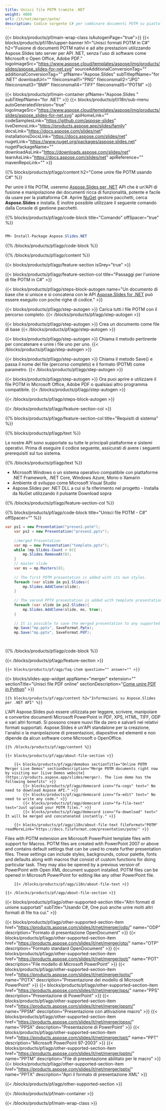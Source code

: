 ```yaml
---
title: Unisci file POTM tramite .NET
weight: 4860
url: /it/net/merger/potm/ 
description: Codice sorgente C# per combinare documenti POTM su piattaforme .NET Framework, .NET Core, Windows Azure, Mono o Xamarin.
---
```


{{< blocks/products/pf/main-wrap-class isAutogenPage="true">}}
{{< blocks/products/pf/i18n/upper-banner h1="Unisci formati POTM in C#" h2="Fusione di documenti POTM nativi e ad alte prestazioni utilizzando Aspose.Slides lato server per API .NET, senza l'uso di software come Microsoft o Open Office, Adobe PDF." logoImageSrc="https://www.aspose.cloud/templates/aspose/img/products/slides/aspose_slides-for-net.svg" sourceAdditionalConversionTag="" additionalConversionTag="" pfName="Aspose.Slides" subTitlepfName="for .NET" downloadUrl="" fileiconsmall1="PNG" fileiconsmall2="JPG" fileiconsmall3="BMP" fileiconsmall4="TIFF" fileiconsmall5="POTM" >}}

{{< blocks/products/pf/main-container pfName="Aspose.Slides " subTitlepfName="for .NET" >}}
{{< blocks/products/pf/i18n/sub-menu autoGeneratedVersion="true" logoImageSrc="https://www.aspose.cloud/templates/aspose/img/products/slides/aspose_slides-for-net.svg" apiHomeLink="" codeSamplesLink="https://github.com/aspose-slides" liveDemosLink="https://products.aspose.app/slides/family" docsLink="https://docs.aspose.com/slides/net" installationsDocsLink="https://docs.aspose.com/slides/net" nugetLink="https://www.nuget.org/packages/aspose.slides.net" nugetPackageName="" downloadAsLink="https://downloads.aspose.com/slides/net" learnAsLink="https://docs.aspose.com/slides/net" apiReference="" mavenRepoLink="" >}}

{{% blocks/products/pf/agp/content h2="Come unire file POTM usando C#" %}}

 Per unire il file POTM, useremo
 [Aspose.Slides per .NET](https://products.aspose.com/slides/it/net)
 API che è un'API di fusione e manipolazione dei documenti ricca di funzionalità, potente e facile da usare per la piattaforma C#. Aprire
 [NuGet](https://www.nuget.org/packages/aspose.slides.net)
 gestore pacchetti, cerca
 **Aspose.Slides**
 e installa. È inoltre possibile utilizzare il seguente comando dalla Console di gestione pacchetti.

{{% blocks/products/pf/agp/code-block title="Comando" offSpacer="true" %}}

```cs

PM> Install-Package Aspose.Slides.NET

```

{{% /blocks/products/pf/agp/code-block %}}

{{% /blocks/products/pf/agp/content %}}

{{< blocks/products/pf/agp/feature-section isGrey="true" >}}


{{< blocks/products/pf/agp/feature-section-col title="Passaggi per l'unione di file POTM in C#" >}}

{{< blocks/products/pf/agp/steps-block-autogen name="Un documento di base che si unisce e si concatena con le API [Aspose.Slides for .NET](https://products.aspose.com/slides/it/net) può essere eseguito con poche righe di codice." >}}

{{< blocks/products/pf/agp/step-autogen >}}
Carica tutti i file POTM con il percorso completo.
{{< /blocks/products/pf/agp/step-autogen >}}

{{< blocks/products/pf/agp/step-autogen >}}
Crea un documento come file di base
{{< /blocks/products/pf/agp/step-autogen >}}

{{< blocks/products/pf/agp/step-autogen >}}
Chiama il metodo pertinente per concatenare e unire i file uno per uno.
{{< /blocks/products/pf/agp/step-autogen >}}

{{< blocks/products/pf/agp/step-autogen >}}
Chiama il metodo Save() e passa il nome del file (percorso completo) e il formato (POTM) come parametro.
{{< /blocks/products/pf/agp/step-autogen >}}

{{< blocks/products/pf/agp/step-autogen >}}
Ora puoi aprire e utilizzare il file POTM in Microsoft Office, Adobe PDF o qualsiasi altro programma compatibile.
{{< /blocks/products/pf/agp/step-autogen >}}

{{< /blocks/products/pf/agp/steps-block-autogen >}}

{{< /blocks/products/pf/agp/feature-section-col >}}

{{% blocks/products/pf/agp/feature-section-col title="Requisiti di sistema" %}}

{{% blocks/products/pf/agp/text %}}

 Le nostre API sono supportate su tutte le principali piattaforme e sistemi operativi. Prima di eseguire il codice seguente, assicurati di avere i seguenti prerequisiti sul tuo sistema.

{{% /blocks/products/pf/agp/text %}}

- Microsoft Windows o un sistema operativo compatibile con piattaforme .NET Framework, .NET Core, Windows Azure, Mono o Xamarin
- Ambiente di sviluppo come Microsoft Visual Studio
- Aspose.Slides per .NET DLL a cui si fa riferimento nel progetto - Installa da NuGet utilizzando il pulsante Download sopra

{{% /blocks/products/pf/agp/feature-section-col %}}

{{% blocks/products/pf/agp/code-block title="Unisci file POTM - C#" offSpacer="" %}}

```cs
var ps1 = new Presentation("presen1.potm");
    var ps2 = new Presentation("presen2.pptx");
    
    //merged Presentation 
    var mp = new Presentation("template.pptx");
    while (mp.Slides.Count > 0){
        mp.Slides.RemoveAt(0);
    }
    // master slide
    var ms = mp.Masters[0];
    
    // The first POTM presentation is added with its own styles.
    foreach (var slide in ps1.Slides){
        mp.Slides.AddClone(slide);
    }
    
    // The second PPTX presentation is added with template presentation styles using.
    foreach (var slide in ps2.Slides){
        mp.Slides.AddClone(slide, ms, true);
    }
    
    // It is possible to save the merged presentation to any supported format.
    mp.Save("mp.pptx", SaveFormat.Pptx);
    mp.Save("mp.pptx", SaveFormat.Pdf);  

    

```

{{% /blocks/products/pf/agp/code-block %}}

{{< /blocks/products/pf/agp/feature-section >}}

    {{< blocks/products/pf/agp/faq-item question="" answer="" >}}
 

{{< blocks/slides-app-widget  appName="merger" extension="" sectionTitle="Unisci file PDF online" sectionDescription="[Come unire PDF in Python](https://products.aspose.com/slides/it/python-net/merge/pdf/)" >}}

<!-- aboutfile Starts -->

    {{% blocks/products/pf/agp/content h2="Informazioni su Aspose.Slides per .NET API" %}}

 L'API Aspose.Slides può essere utilizzata per leggere, scrivere, manipolare e convertire documenti Microsoft PowerPoint in PDF, XPS, HTML, TIFF, ODP e vari altri formati. Si possono creare nuovi file da zero e salvarli nei relativi formati supportati. Aspose.Slides è un'API standalone per la creazione, l'analisi o la manipolazione di presentazioni, diapositive ed elementi e non dipende da alcun software come Microsoft o OpenOffice.  



    {{% /blocks/products/pf/agp/content %}}

    {{< blocks/products/pf/agp/about-file-section >}}

        {{< blocks/products/pf/agp/demobox sectionTitle="Online POTM Merger Live Demos" sectionDescription="Merge POTM documents right now by visiting our [Live Demos website](https://products.aspose.app/slides/merger). The live demo has the following benefits" >}}
            {{< blocks/products/pf/agp/democard icon="fa-cogs" text=" No need to download Aspose API." >}}
            {{< blocks/products/pf/agp/democard icon="fa-edit" text=" No need to write any code." >}}
            {{< blocks/products/pf/agp/democard icon="fa-file-text" text="Just upload your POTM files." >}}
            {{< blocks/products/pf/agp/democard icon="fa-download" text=" It will be merged and concatenated instantly." >}}

        {{< blocks/products/pf/agp/i18n/about-file-text fileFormat="POTM" readMoreLink="https://docs.fileformat.com/presentation/potm/" >}}
Files with POTM extension are Microsoft PowerPoint template files with support for Macros. POTM files are created with PowerPoint 2007 or above and contains default settings that can be used to create further presentation files. These settings can include styles, backgrounds, colour palette, fonts and defaults along with macros that consist of custom functions for doing particular task. They may also be opened by a previous version of PowerPoint with Open XML document support installed. POTM files can be opened in Microsoft PowerPoint for editing like any other PowerPoint file. 

        {{< /blocks/products/pf/agp/i18n/about-file-text >}}

    {{< /blocks/products/pf/agp/about-file-section >}}

<!-- aboutfile Ends -->

{{< blocks/products/pf/agp/other-supported-section title="Altri formati di unione supportati" subTitle="Usando C#, One può anche unire molti altri formati di file tra cui." >}}

{{< blocks/products/pf/agp/other-supported-section-item href="https://products.aspose.com/slides/it/net/merger/odp/" name="ODP" description="Formato di presentazione OpenDocument" >}}
{{< blocks/products/pf/agp/other-supported-section-item href="https://products.aspose.com/slides/it/net/merger/otp/" name="OTP" description="Formato standard OpenDocument" >}}
{{< blocks/products/pf/agp/other-supported-section-item href="https://products.aspose.com/slides/it/net/merger/pot/" name="POT" description="File modello di Microsoft PowerPoint" >}}
{{< blocks/products/pf/agp/other-supported-section-item href="https://products.aspose.com/slides/it/net/merger/potx/" name="POTX" description="Presentazione del modello di Microsoft PowerPoint" >}}
{{< blocks/products/pf/agp/other-supported-section-item href="https://products.aspose.com/slides/it/net/merger/pps/" name="PPS" description="Presentazione di PowerPoint" >}}
{{< blocks/products/pf/agp/other-supported-section-item href="https://products.aspose.com/slides/it/net/merger/ppsm/" name="PPSM" description="Presentazione con attivazione macro" >}}
{{< blocks/products/pf/agp/other-supported-section-item href="https://products.aspose.com/slides/it/net/merger/ppsx/" name="PPSX" description="Presentazione di PowerPoint" >}}
{{< blocks/products/pf/agp/other-supported-section-item href="https://products.aspose.com/slides/it/net/merger/ppt/" name="PPT" description="Microsoft PowerPoint 97-2003" >}}
{{< blocks/products/pf/agp/other-supported-section-item href="https://products.aspose.com/slides/it/net/merger/pptm/" name="PPTM" description="File di presentazione abilitato per le macro" >}}
{{< blocks/products/pf/agp/other-supported-section-item href="https://products.aspose.com/slides/it/net/merger/pptx/" name="PPTX" description="Apri il formato di presentazione XML" >}}

{{< /blocks/products/pf/agp/other-supported-section >}}

{{< /blocks/products/pf/main-container >}}
    
{{< /blocks/products/pf/main-wrap-class >}}